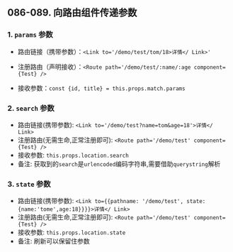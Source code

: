 ## 086-089. 向路由组件传递参数



### 1. `params` 参数

- 路由链接（携带参数）：`<Link to='/demo/test/tom/18>详情</ Link>'`

- 注册路由（声明接收）：`<Route path='/demo/test/:name/:age component={Test} />`

- 接收参数：`const {id, title} = this.props.match.params`

### 2. `search` 参数

- 路由链接(携带参数): `<Link to='/demo/test?name=tom&age=18'>详情</ Link>`
- 注册路由(无需生命,正常注册即可): `<Route path='/demo/test' component={Test} />`
- 接收参数: `this.props.location.search`
- 备注: 获取到的`search`是`urlencoded`编码字符串,需要借助`querystring`解析

### 3. `state` 参数

- 路由链接(携带参数): `<Link to={{pathname: '/demo/test', state:{name:'tome',age:18}}}}>详情</ Link>`
- 注册路由(无需生命,正常注册即可): `<Route path='/demo/test' component={Test} />`
- 接收参数: `this.props.location.state`
- 备注: 刷新可以保留住参数